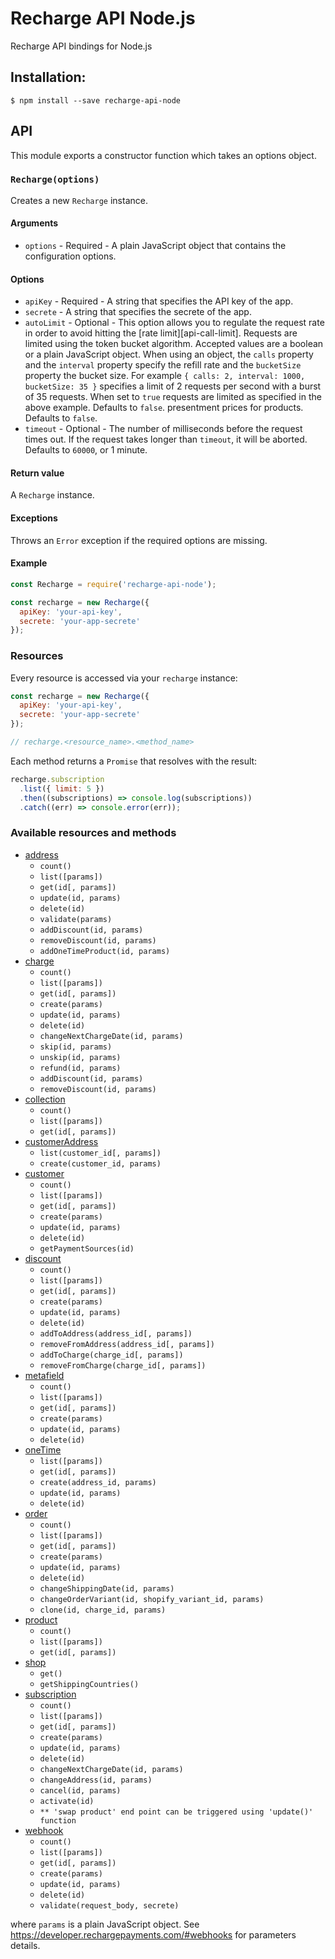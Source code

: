 # Recharge API Node.js
Recharge API bindings for Node.js

## Installation:

```shell
$ npm install --save recharge-api-node
```

## API

This module exports a constructor function which takes an options object.


### `Recharge(options)`

Creates a new `Recharge` instance.

#### Arguments

- `options` - Required - A plain JavaScript object that contains the
  configuration options.

#### Options

- `apiKey` - Required - A
  string that specifies the API key of the app.
- `secrete` - A string that specifies the secrete of the app.
- `autoLimit` - Optional - This option allows you to regulate the request rate
  in order to avoid hitting the [rate limit][api-call-limit]. Requests are
  limited using the token bucket algorithm. Accepted values are a boolean or a
  plain JavaScript object. When using an object, the `calls` property and the
  `interval` property specify the refill rate and the `bucketSize` property the
  bucket size. For example `{ calls: 2, interval: 1000, bucketSize: 35 }`
  specifies a limit of 2 requests per second with a burst of 35 requests. When
  set to `true` requests are limited as specified in the above example. Defaults
  to `false`.
  presentment prices for products. Defaults to `false`.
- `timeout` - Optional - The number of milliseconds before the request times
  out. If the request takes longer than `timeout`, it will be aborted. Defaults
  to `60000`, or 1 minute.

#### Return value

A `Recharge` instance.

#### Exceptions

Throws an `Error` exception if the required options are missing.

#### Example

```js
const Recharge = require('recharge-api-node');

const recharge = new Recharge({
  apiKey: 'your-api-key',
  secrete: 'your-app-secrete'
});
```

### Resources

Every resource is accessed via your `recharge` instance:

```js
const recharge = new Recharge({
  apiKey: 'your-api-key',
  secrete: 'your-app-secrete'
});

// recharge.<resource_name>.<method_name>
```
Each method returns a `Promise` that resolves with the result:

```js
recharge.subscription
  .list({ limit: 5 })
  .then((subscriptions) => console.log(subscriptions))
  .catch((err) => console.error(err));
```

### Available resources and methods

- [address](https://developer.rechargepayments.com/#addresses)
  - `count()`
  - `list([params])`
  - `get(id[, params])`
  - `update(id, params)`
  - `delete(id)`
  - `validate(params)`
  - `addDiscount(id, params)`
  - `removeDiscount(id, params)`
  - `addOneTimeProduct(id, params)`
- [charge](https://developer.rechargepayments.com/#charges)
  - `count()`
  - `list([params])`
  - `get(id[, params])`
  - `create(params)`
  - `update(id, params)`
  - `delete(id)`
  - `changeNextChargeDate(id, params)`
  - `skip(id, params)`
  - `unskip(id, params)`
  - `refund(id, params)`
  - `addDiscount(id, params)`
  - `removeDiscount(id, params)`
- [collection](https://developer.rechargepayments.com/#collections)
  - `count()`
  - `list([params])`
  - `get(id[, params])`
- [customerAddress](https://developer.rechargepayments.com/#list-addresses)
  - `list(customer_id[, params])`
  - `create(customer_id, params)`
- [customer](https://developer.rechargepayments.com/#customers)
  - `count()`
  - `list([params])`
  - `get(id[, params])`
  - `create(params)`
  - `update(id, params)`
  - `delete(id)`
  - `getPaymentSources(id)`
- [discount](https://developer.rechargepayments.com/#discounts)
  - `count()`
  - `list([params])`
  - `get(id[, params])`
  - `create(params)`
  - `update(id, params)`
  - `delete(id)`
  - `addToAddress(address_id[, params])`
  - `removeFromAddress(address_id[, params])`
  - `addToCharge(charge_id[, params])`
  - `removeFromCharge(charge_id[, params])`
- [metafield](https://developer.rechargepayments.com/#metafields)
  - `count()`
  - `list([params])`
  - `get(id[, params])`
  - `create(params)`
  - `update(id, params)`
  - `delete(id)`
- [oneTime](https://developer.rechargepayments.com/#one-time-products)
  - `list([params])`
  - `get(id[, params])`
  - `create(address_id, params)`
  - `update(id, params)`
  - `delete(id)`
- [order](https://developer.rechargepayments.com/#orders)
  - `count()`
  - `list([params])`
  - `get(id[, params])`
  - `create(params)`
  - `update(id, params)`
  - `delete(id)`
  - `changeShippingDate(id, params)`
  - `changeOrderVariant(id, shopify_variant_id, params)`
  - `clone(id, charge_id, params)`
- [product](https://developer.rechargepayments.com/#products)
  - `count()`
  - `list([params])`
  - `get(id[, params])`
- [shop](https://developer.rechargepayments.com/#shop)
  - `get()`
  - `getShippingCountries()`
- [subscription](https://developer.rechargepayments.com/#subscriptions)
  - `count()`
  - `list([params])`
  - `get(id[, params])`
  - `create(params)`
  - `update(id, params)`
  - `delete(id)`
  - `changeNextChargeDate(id, params)`
  - `changeAddress(id, params)`
  - `cancel(id, params)`
  - `activate(id)`
  - ```** 'swap product' end point can be triggered using 'update()' function```
- [webhook](https://developer.rechargepayments.com/#webhooks)
  - `count()`
  - `list([params])`
  - `get(id[, params])`
  - `create(params)`
  - `update(id, params)`
  - `delete(id)`
  - `validate(request_body, secrete)`

where `params` is a plain JavaScript object. See
https://developer.rechargepayments.com/#webhooks for parameters details.